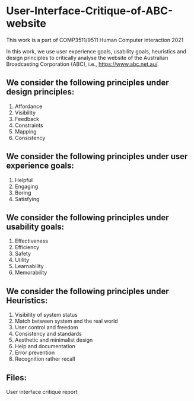 # User-Interface-Critique-of-ABC-website
This work is a part of COMP3511/9511 Human Computer interaction 2021

In this work, we use user experience goals, usability goals, heuristics and design principles to critically
analyse the website of the Australian Broadcasting Corporation (ABC), i.e., https://www.abc.net.au/.

## We consider the following principles under design principles:
1) Affordance
2) Visibility
3) Feedback
4) Constraints
5) Mapping
6) Consistency

## We consider the following principles under user experience goals:
1) Helpful
2) Engaging
3) Boring
4) Satisfying

## We consider the following principles under usability goals:
1) Effectiveness
2) Efficiency
3) Safety
4) Utility
5) Learnability
6) Memorability

## We consider the following principles under Heuristics:
1) Visibility of system status
2) Match between system and the real world
3) User control and freedom
4) Consistency and standards
5) Aesthetic and minimalist design
6) Help and documentation
7) Error prevention
8) Recognition rather recall

## Files:
User interface critique report
